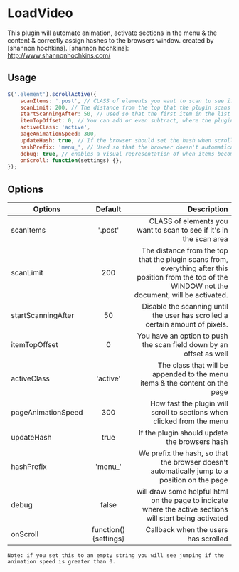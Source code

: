 LoadVideo
===============
This plugin will automate animation, activate sections in the menu & the content & correctly assign hashes to the browsers window. created by [shannon hochkins].
[shannon hochkins]: http://www.shannonhochkins.com/

Usage
--------------

```javascript
$('.element').scrollActive({
    scanItems: '.post', // CLASS of elements you want to scan to see if it's in the set area
    scanLimit: 200, // The distance from the top that the plugin scans from
    startScanningAfter: 50, // used so that the first item in the list can be activated on page load
    itemTopOffset: 0, // You can add or even subtract, where the plugin thinks the top of each item is.
    activeClass: 'active',
    pageAnimationSpeed: 300,
    updateHash: true, // If the browser should set the hash when scrolling or clicking he sidebar
    hashPrefix: 'menu_', // Used so that the browser doesn't automatically jump to the id on the page and cause our animation to lag
    debug: true, // enables a visual representation of when items become active
    onScroll: function(settings) {},
});
```


Options
--------------


| Options               | Default                               | Description  |
| --------------------- |:-------------------------------------:| ------------:|
| scanItems             | '.post'                               | CLASS of elements you want to scan to see if it's in the scan area |
| scanLimit             | 200                                   | The distance from the top that the plugin scans from, everything after this position from the top of the WINDOW not the document, will be activated. |
| startScanningAfter    | 50                                    | Disable the scanning until the user has scrolled a certain amount of pixels. |
| itemTopOffset         | 0                                     | You have an option to push the scan field down by an offset as well |
| activeClass           | 'active'                              | The class that will be appended to the menu items & the content on the page |
| pageAnimationSpeed    | 300                                   | How fast the plugin will scroll to sections when clicked from the menu |
| updateHash            | true                                  | If the plugin should update the browsers hash |
| hashPrefix            | 'menu_'                               | We prefix the hash, so that the browser doesn't automatically jump to a position on the page |
| debug                 | false                                 | will draw some helpful html on the page to indicate where the active sections will start being activated |
| onScroll              | function() {settings}                 | Callback when the users has scrolled |


``Note: if you set this to an empty string you will see jumping if the animation speed is greater than 0.``


~~~





